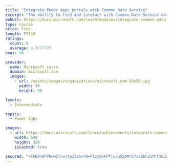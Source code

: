 ```yaml
---
title: "Integrate Power Apps portals with Common Data Service"
excerpt: "The ability to find and interact with Common Data Service data on a website is one of the core benefits of implementing a Power Apps portal. Several methods are available for you to display Common Data Service data. Learning and knowing about these different options will help you have successful portal implementations. This module will focus on the techniques that you can use to configure entity lists, entity forms, and web forms to build powerful web applications."
webUrl: https://docs.microsoft.com/learn/modules/integrate-common-data-service/
type: course
price: Free
length: PT44M
ratings:
  count: 9
  average: 4.7777777
heat: 50

provider:
  name: Microsoft Learn
  domain: microsoft.com
  images:
    - url: /assets/images/organizations/microsoft.com-50x50.jpg
      width: 50
      height: 50

levels:
  - Intermediate

topics:
  - Power Apps

images:
  - url: https://docs.microsoft.com/learn/achievements/integrate-common-data-service-social.png
    width: 640
    height: 320
    isCached: true

secured: "+CFB8n0PPRwwClcwjtaZTsb+F9+P1zyQxKPfiv/uS59MrD7soBbF2SYhfzEZHw2a3NjMoh75S42inga3rTiY2fjAGooGk0w/o4QmmB52gu7SeKXmcXAOEsfO+x6pi91rcmLuOUhm4apYt6pSAb9bP3wa+5AjAdRG+GpZaexZdyMIkX/37GmT2XDapGNpjYw5c1GLStCL8NnSjbyifRonBc4SekqxR8kHL+04OSzTDAADR0+EeNWjNQTkkixghOR0Y79L4tMs+XdsqOgVNX9HG3FDqlSjuN0xuHF/dCqEm1J5xd+WeeGZxS5IJabmghJ0CEyl5MDpPC/041Av2NxhLa6fZXFxmAXKL6fi3N5xbME3sBTZL3EHOj8yTtmN7OMAiz547RkSgS7YwCyi4f07xQ==;ojYqxoSmQs/vDpP39fZuzQ=="
---
```


